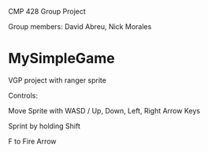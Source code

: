 CMP 428 Group Project

Group members: David Abreu, Nick Morales

# MySimpleGame
VGP project with ranger sprite 

Controls:

Move Sprite with WASD / Up, Down, Left, Right Arrow Keys 

Sprint by holding Shift

F to Fire Arrow
